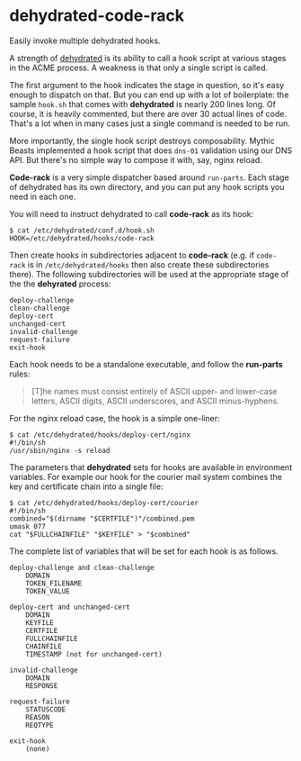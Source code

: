 # dehydrated-code-rack

Easily invoke multiple dehydrated hooks.

A strength of [dehydrated](https://github.com/lukas2511/dehydrated) is its
ability to call a hook script at various stages in the ACME process. A weakness
is that only a single script is called.

The first argument to the hook indicates the stage in question, so it's easy
enough to dispatch on that. But you can end up with a lot of boilerplate: the
sample `hook.sh` that comes with **dehydrated** is nearly 200 lines long. Of
course, it is heavily commented, but there are over 30 actual lines of code.
That's a lot when in many cases just a single command is needed to be run.

More importantly, the single hook script destroys composability. Mythic Beasts
implemented a hook script that does `dns-01` validation using our DNS API. But
there's no simple way to compose it with, say, nginx reload.

**Code-rack** is a very simple dispatcher based around `run-parts`. Each stage
of dehydrated has its own directory, and you can put any hook scripts you need
in each one.

You will need to instruct dehydrated to call **code-rack** as its hook:

    $ cat /etc/dehydrated/conf.d/hook.sh
    HOOK=/etc/dehydrated/hooks/code-rack

Then create hooks in subdirectories adjacent to **code-rack** (e.g. if `code-rack`
is in `/etc/dehydrated/hooks` then also create these subdirectories there). The
following subdirectories will be used at the appropriate stage of the the
**dehyrated** process:

    deploy-challenge
    clean-challenge
    deploy-cert
    unchanged-cert
    invalid-challenge
    request-failure
    exit-hook

Each hook needs to be a standalone executable, and follow the **run-parts**
rules:

> [T]he names must consist entirely of ASCII upper- and lower-case letters,
> ASCII digits, ASCII underscores, and ASCII minus-hyphens.

For the nginx reload case, the hook is a simple one-liner:

    $ cat /etc/dehydrated/hooks/deploy-cert/nginx
    #!/bin/sh
    /usr/sbin/nginx -s reload

The parameters that **dehydrated** sets for hooks are available in environment
variables. For example our hook for the courier mail system combines the key
and certificate chain into a single file:

    $ cat /etc/dehydrated/hooks/deploy-cert/courier
    #!/bin/sh
    combined="$(dirname "$CERTFILE")"/combined.pem
    umask 077
    cat "$FULLCHAINFILE" "$KEYFILE" > "$combined"

The complete list of variables that will be set for each hook is as follows.

    deploy-challenge and clean-challenge
        DOMAIN
        TOKEN_FILENAME
        TOKEN_VALUE
    
    deploy-cert and unchanged-cert
        DOMAIN
        KEYFILE
        CERTFILE
        FULLCHAINFILE
        CHAINFILE
        TIMESTAMP (not for unchanged-cert)
    
    invalid-challenge
        DOMAIN
        RESPONSE
    
    request-failure
        STATUSCODE
        REASON
        REQTYPE
    
    exit-hook
        (none)
